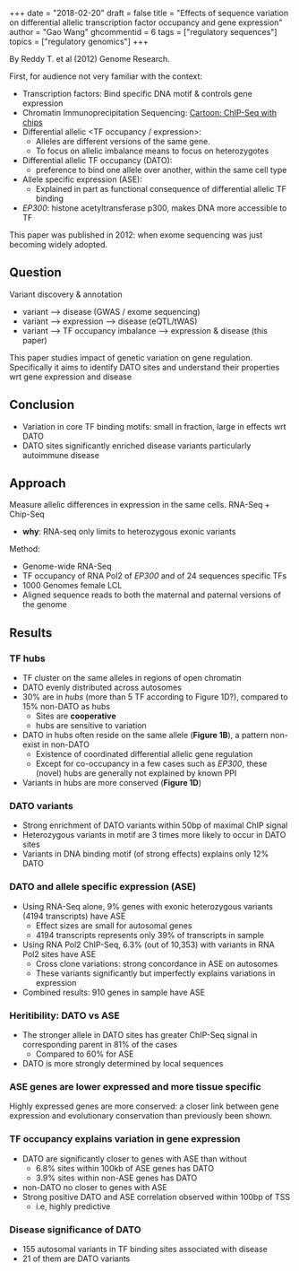+++
date = "2018-02-20"
draft = false
title = "Effects of sequence variation on differential allelic transcription factor occupancy and gene expression"
author = "Gao Wang"
ghcommentid = 6
tags = ["regulatory sequences"]
topics = ["regulatory genomics"]
+++

By Reddy T. et al (2012) Genome Research.

First, for audience not very familiar with the context:

- Transcription factors: Bind specific DNA motif & controls gene expression
- Chromatin Immunoprecipitation Sequencing: [Cartoon: ChIP-Seq with chips](https://v.qq.com/iframe/player.html?vid=o1323heyigc)
- Differential allelic <TF occupancy / expression>: 
  - Alleles are different versions of the same gene. 
  - To focus on allelic imbalance means to focus on heterozygotes
- Differential allelic TF occupancy (DATO):
  - preference to bind one allele over another, within the same cell type 
- Allele specific expression (ASE): 
  - Explained in part as functional consequence of differential allelic TF binding 
- *EP300*: histone acetyltransferase p300, makes DNA more accessible to TF

This paper was published in 2012: when exome sequencing was just becoming widely adopted.

## Question

Variant discovery & annotation

- variant --> disease (GWAS / exome sequencing)
- variant --> expression --> disease (eQTL/tWAS)
- variant --> TF occupancy imbalance --> expression & disease (this paper)

This paper studies impact of genetic variation on gene regulation. Specifically it aims to identify DATO sites and understand their properties wrt gene expression and disease

## Conclusion

- Variation in core TF binding motifs: small in fraction, large in effects wrt DATO 
- DATO sites significantly enriched disease variants particularly autoimmune disease

## Approach

Measure allelic differences in expression in the same cells. RNA-Seq + Chip-Seq

- **why**: RNA-seq only limits to heterozygous exonic variants

Method:

- Genome-wide RNA-Seq
- TF occupancy of RNA Pol2 of *EP300* and of 24 sequences specific TFs
- 1000 Genomes female LCL
- Aligned sequence reads to both the maternal and paternal versions of the genome

## Results

### TF hubs

- TF cluster on the same alleles in regions of open chromatin
- DATO evenly distributed across autosomes
- 30% are in *hubs* (more than 5 TF according to Figure 1D?), compared to 15% non-DATO as hubs
  - Sites are **cooperative**
  - hubs are sensitive to variation
- DATO in hubs often reside on the same allele (**Figure 1B**), a pattern non-exist in non-DATO
  - Existence of coordinated differential allelic gene regulation
  - Except for co-occupancy in a few cases such as *EP300*, these (novel) hubs are generally not explained by known PPI
- Variants in hubs are more conserved (**Figure 1D**)
  
### DATO variants

- Strong enrichment of DATO variants within 50bp of maximal ChIP signal
- Heterozygous variants in motif are 3 times more likely to occur in DATO sites
- Variants in DNA binding motif (of strong effects) explains only 12% DATO

### DATO and allele specific expression (ASE)

- Using RNA-Seq alone, 9% genes with exonic heterozygous variants (4194 transcripts) have ASE
  - Effect sizes are small for autosomal genes
  - 4194 transcripts represents only 39% of transcripts in sample
- Using RNA Pol2 ChIP-Seq, 6.3% (out of 10,353) with variants in RNA Pol2 sites have ASE 
  - Cross clone variations: strong concordance in ASE on autosomes
  - These variants significantly but imperfectly explains variations in expression
- Combined results: 910 genes in sample have ASE

### Heritibility: DATO vs ASE

- The stronger allele in DATO sites has greater ChIP-Seq signal in corresponding parent in 81% of the cases 
  - Compared to 60% for ASE
- DATO is more strongly determined by local sequences

### ASE genes are lower expressed and more tissue specific

Highly expressed genes are more conserved: a closer link between gene expression and evolutionary conservation than previously been shown.

### TF occupancy explains variation in gene expression

- DATO are significantly closer to genes with ASE than without
  - 6.8% sites within 100kb of ASE genes has DATO
  - 3.9% sites within non-ASE genes has DATO
- non-DATO no closer to genes with ASE
- Strong positive DATO and ASE correlation observed within 100bp of TSS
  - i.e, highly predictive

### Disease significance of DATO

- 155 autosomal variants in TF binding sites associated with disease
- 21 of them are DATO variants
